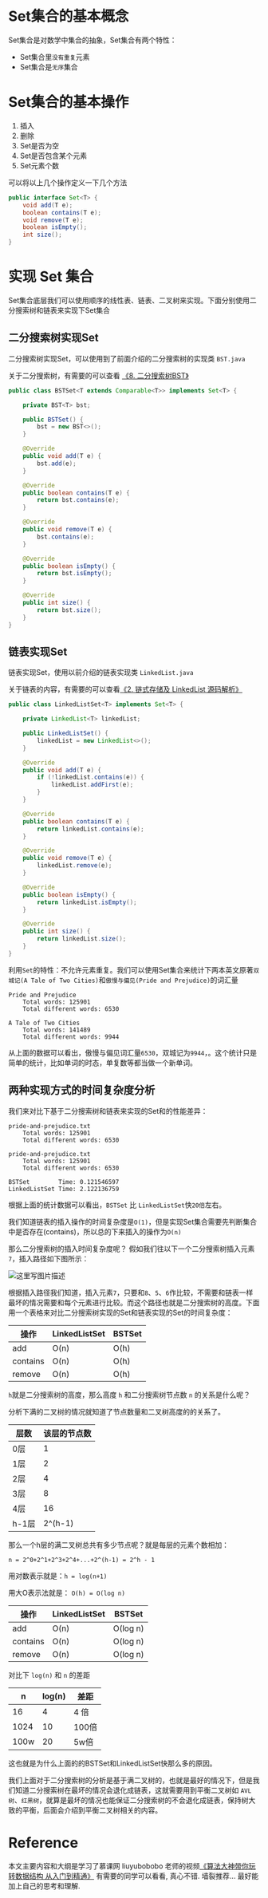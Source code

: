 

# Set集合的基本概念

Set集合是对数学中集合的抽象，Set集合有两个特性：

- Set集合里`没有重复`元素
- Set集合是`无序`集合


# Set集合的基本操作

1. 插入
2. 删除
3. Set是否为空
4. Set是否包含某个元素
5. Set元素个数

可以将以上几个操作定义一下几个方法

```java
public interface Set<T> {
    void add(T e);
    boolean contains(T e);
    void remove(T e);
    boolean isEmpty();
    int size();
}
```

# 实现 Set 集合

Set集合底层我们可以使用顺序的线性表、链表、二叉树来实现。下面分别使用二分搜索树和链表来实现下Set集合


## 二分搜索树实现Set

二分搜索树实现Set，可以使用到了前面介绍的二分搜索树的实现类 `BST.java`

关于二分搜索树，有需要的可以查看 [《8. 二分搜索树BST》](mks/collections/BST.md)

```java
public class BSTSet<T extends Comparable<T>> implements Set<T> {

    private BST<T> bst;

    public BSTSet() {
        bst = new BST<>();
    }

    @Override
    public void add(T e) {
        bst.add(e);
    }

    @Override
    public boolean contains(T e) {
        return bst.contains(e);
    }

    @Override
    public void remove(T e) {
        bst.contains(e);
    }

    @Override
    public boolean isEmpty() {
        return bst.isEmpty();
    }

    @Override
    public int size() {
        return bst.size();
    }
}
```

## 链表实现Set

链表实现Set，使用以前介绍的链表实现类 `LinkedList.java`

关于链表的内容，有需要的可以查看[《2. 链式存储及 LinkedList 源码解析》](mks/collections/LinkedList.md)

```java
public class LinkedListSet<T> implements Set<T> {

    private LinkedList<T> linkedList;

    public LinkedListSet() {
        linkedList = new LinkedList<>();
    }

    @Override
    public void add(T e) {
        if (!linkedList.contains(e)) {
            linkedList.addFirst(e);
        }
    }

    @Override
    public boolean contains(T e) {
        return linkedList.contains(e);
    }

    @Override
    public void remove(T e) {
        linkedList.remove(e);
    }

    @Override
    public boolean isEmpty() {
        return linkedList.isEmpty();
    }

    @Override
    public int size() {
        return linkedList.size();
    }
}

```

利用`Set`的特性：不允许元素重复。我们可以使用Set集合来统计下两本英文原著`双城记(A Tale of Two Cities)`和`傲慢与偏见(Pride and Prejudice)`的词汇量


```text
Pride and Prejudice
	Total words: 125901
	Total different words: 6530

A Tale of Two Cities
	Total words: 141489
	Total different words: 9944

```

从上面的数据可以看出，傲慢与偏见词汇量`6530`，双城记为`9944`，。这个统计只是简单的统计，比如单词的时态，单复数等都当做一个新单词。


## 两种实现方式的时间复杂度分析


我们来对比下基于二分搜索树和链表来实现的Set和的性能差异：

```text
pride-and-prejudice.txt
	Total words: 125901
	Total different words: 6530

pride-and-prejudice.txt
	Total words: 125901
	Total different words: 6530

BSTSet        Time: 0.121546597
LinkedListSet Time: 2.122136759

```

根据上面的统计数据可以看出，`BSTSet` 比 `LinkedListSet`快`20倍`左右。

我们知道链表的插入操作的时间复杂度是`O(1)`，但是实现Set集合需要先判断集合中是否存在(contains)，所以总的下来插入的操作为`O(n)`

那么二分搜索树的插入时间复杂度呢？ 假如我们往以下一个二分搜索树插入元素 `7`，插入路径如下图所示：

![这里写图片描述](images/set1.jpg)

根据插入路径我们知道，插入元素`7`，只要和`8`、`5`、`6`作比较，不需要和链表一样最坏的情况需要和每个元素进行比较。而这个路径也就是二分搜索树的高度。下面用一个表格来对比二分搜索树实现的Set和链表实现的Set的时间复杂度：


操作     | LinkedListSet | BSTSet
---------|---------------|-------
add      |   O(n)        | O(h)
contains |   O(n)        | O(h)
remove   |   O(n)        | O(h)



`h`就是二分搜索树的高度，那么高度 `h` 和二分搜索树节点数 `n` 的关系是什么呢？

分析下满的二叉树的情况就知道了节点数量和二叉树高度的的关系了。


层数 | 该层的节点数
-----|-------
0层  |   1
1层  |   2
2层  |   4
3层  |   8
4层  |   16
h-1层|   2^(h-1)

那么一个h层的满二叉树总共有多少节点呢？就是每层的元素个数相加：

`n = 2^0+2^1+2^3+2^4+...+2^(h-1) = 2^h - 1`

用对数表示就是：`h = log(n+1)`

用大O表示法就是： `O(h) = O(log n)`


操作     | LinkedListSet | BSTSet
---------|---------------|-------
add      |   O(n)        | O(log n)
contains |   O(n)        | O(log n)
remove   |   O(n)        | O(log n)


对比下 `log(n)` 和 `n` 的差距

 n      |  log(n)   |  差距
--------|------     |-------
16      |   4       |  4 倍
1024    |   10      |  100倍
100w    |   20      |  5w倍



这也就是为什么上面的的BSTSet和LinkedListSet快那么多的原因。

我们上面对于二分搜索树的分析是基于满二叉树的，也就是最好的情况下，但是我们知道二分搜索树在最坏的情况会退化成链表，这就需要用到平衡二叉树如 `AVL树`、`红黑树`，就算是最坏的情况也能保证二分搜索树的不会退化成链表，保持树大致的平衡，后面会介绍到平衡二叉树相关的内容。

# Reference
本文主要内容和大纲是学习了慕课网 liuyubobobo 老师的视频[《算法大神带你玩转数据结构 从入门到精通》](https://coding.imooc.com/class/207.html)
有需要的同学可以看看, 真心不错. 墙裂推荐... 最好能加上自己的思考和理解.


